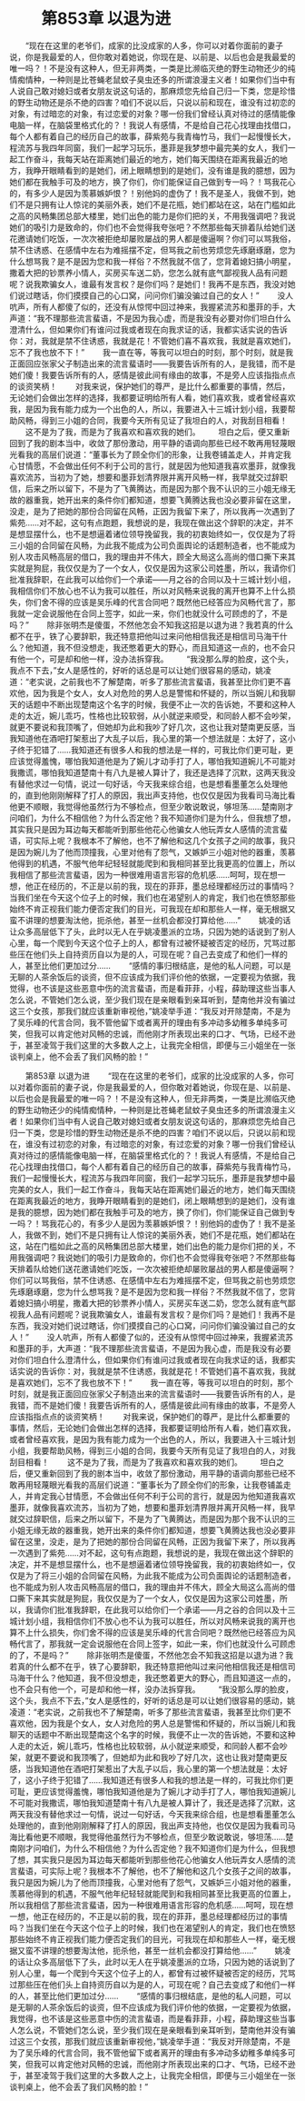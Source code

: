 # 　　第853章 以退为进
　　“现在在这里的老爷们，成家的比没成家的人多，你可以对着你面前的妻子说，你是我最爱的人，但你敢对着她说，你现在是、以前是、以后也会是我最爱的唯一吗？！不是没有这种人，但无非两类，一类是比濒临灭绝的野生动物还少的纯情痴情种，一种则是比苍蝇老鼠蚊子臭虫还多的所谓浪漫主义者！如果你们当中有人说自己敢对媳妇或者女朋友说这句话的，那麻烦您先给自己归一下类，您是珍惜的野生动物还是杀不绝的四害？咱们不说以后，只说以前和现在，谁没有过初恋的对象，有过暗恋的对象，有过恋爱的对象？哪一份我们曾经认真对待过的感情能像电脑一样，在脑袋里格式化的？！我说人有感情，不是给自己花心找理由找借口，每个人都有着自己的经历自己的故事，薛紫苑与我青梅竹马，我们一起慢慢长大，程流苏与我四年同窗，我们一起学习玩乐，墨菲是我梦想中最完美的女人，我们一起工作奋斗，我每天站在距离她们最近的地方，她们每天围绕在距离我最近的地方，我睁开眼睛看到的是她们，闭上眼睛想到的是她们，没有谁是我的臆想，因为她们都在我触手可及的地方，换了你们，你们能保证自己做到专一吗？！骂我花心的，有多少人是因为羡慕嫉妒恨？！别他妈的虚伪了！我不是圣人，我做不到，她们不是只拥有让人惊诧的美丽外表，她们不是花瓶，她们都站在这，站在门槛如此之高的风畅集团总部大楼里，她们出色的能力是你们把的关，不用我强调吧？我说她们的吸引力是致命的，你们也不会觉得我夸张吧？不然那些每天排着队给她们送花邀请她们吃饭，一次次被拒绝却屡败屡战的男人都是傻逼啊？你们可以骂我俗，禁不住诱惑、在感情中左右为难摇摆不定，但骂我之前也劳烦您先琢磨琢磨，您为什么想骂我？是不是因为您和我一样俗？不然我就不信了，您背着媳妇搞小明星，撒着大把的钞票养小情人，买房买车送二奶，您怎么就有底气鄙视我人品有问题呢？说我欺骗女人，谁最有发言权？是你们吗？是她们！我再不是东西，我没对她们说过瞎话，你们摸摸自己的心口窝，问问你们骗没骗过自己的女人！”
　　没人吭声，所有人都傻了似的，还没有从惊愕中回过神来，我握紧流苏和墨菲的手，大声道：“我不理那些流言蜚语，不是因为我心虚，而是我没有必要对你们坦白什么澄清什么，但如果你们有谁问过我或者现在向我求证的话，我都实话实说的告诉你：对，我就是禁不住诱惑，我就是花！不管她们喜不喜欢我，我就是喜欢她们，忘不了我也放不下！”
　　我一直在等，等我可以坦白的时刻，那个时刻，就是我正面回应张家父子制造出来的流言蜚语时——我要告诉所有的人，是我错，而不是她们傻！我要告诉所有的人，感情是彼此间有缘由的故事，不是旁人应该指指点点的谈资笑柄！
　　对我来说，保护她们的尊严，是比什么都重要的事情，然后，无论她们会做出怎样的选择，我都要证明给所有人看，她们喜欢我，或者曾经喜欢我，是因为我有能力成为一个出色的人，所以，我要进入十三城计划小组，我要帮助风畅，得到三小姐的合同，我要今天所有见证了我坦白的人，对我刮目相看！
　　这不是为了我，而是为了我喜欢和喜欢我的她们。
　　坦白之后，便又重新回到了我的剧本当中，收敛了那份激动，用平静的语调向那些已经不敢再用轻蔑眼光看我的高层们说道：“董事长为了顾全你们的形象，让我卷铺盖走人，并肯定我心甘情愿，不会做出任何不利于公司的言行，就是因为他知道我喜欢墨菲，就像我喜欢流苏，当初为了她，想要和墨菲划清界限并离开风畅一样，我早就交过辞职信，后来之所以留下，不是为了飞黄腾达，而是因为那个我不认识的三小姐无缘无故的器重我，她开出来的条件你们都知道，想要飞黄腾达我也没必要非留在这里，没走，是为了把她的那份合同留在风畅，正因为我留下来了，所以我再一次遇到了紫苑……对不起，这句有点跑题，我想说的是，我现在做出这个辞职的决定，并不是想显摆什么，也不是想逼着诸位领导挽留我，我的初衷始终如一，仅仅是为了将三小姐的合同留在风畅，为此我不能成为公司负面舆论的话题制造者，也不能成为别人攻击风畅高层的借口，我的理由并不伟大，顾全大局这么高尚的借口撕下来其实就是狗屁，我仅仅是为了一个女人，仅仅是因为这家公司姓墨，所以，我请你们批准我辞职，在此我可以给你们一个承诺——月之谷的合同以及十三城计划小组，我相信你们不放心也不认为我可以胜任，所以对风畅来说我的离开也算不上什么损失，你们舍不得的应该是吴乐峰的代言合同吧？既然他已经答应为风畅代言了，那我就一定会说服他在合同上签字，如此一来，你们也就没什么可顾虑的了，不是吗？”
　　除非张明杰是傻蛋，不然他怎会不知我这招是以退为进？我若真的什么都不在乎，铁了心要辞职，我还特意把他叫过来问他相信我还是相信司马海干什么？他知道，我不但没想走，我还憋着更大的野心，而且知道这一点的，也不会只有他一个，可是却和他一样，没办法拆穿我。
　　“我没那么厚的脸皮，这个头，我点不下去，”女人是感性的，好听的话总是可以让她们很容易的感动，姚凌道：“老实说，之前我也不了解楚南，听多了那些流言蜚语，我甚至比你们更不喜欢他，因为我是个女人，女人对危险的男人总是警惕和怀疑的，所以当婉儿和我聊天的话题中不断出现楚南这个名字的时候，我便不止一次的告诉她，不要和这种人走的太近，婉儿乖巧，性格也比较软弱，从小就逆来顺受，和同龄人都不会吵架，就更不要说和我顶嘴了，但她却为此和我吵了好几次，这也让我对楚南更反感，当我知道他在酒吧打架惹出了大乱子以后，我心里的第一个想法就是：太好了，这小子终于犯错了……我知道还有很多人和我的想法是一样的，可我比你们更可耻，更应该觉得羞愧，哪怕我知道他是为了婉儿才动手打了人，哪怕我知道婉儿不可能对我撒谎，哪怕我知道楚南十有八九是被人算计了，我还是选择了沉默，这两天我没有替他求过一句情，说过一句好话，今天我来综合组，也是想看墨董怎么处理他的，直到他刚刚解释了打人的原因，我出声支持他，也仅仅是因为我看司马海比看他更不顺眼，我觉得他虽然行为不够检点，但至少敢说敢说，够坦荡……楚南刚才问咱们，为什么不相信他？为什么否定他？我不知道你们是为什么，但我想了想，其实我只是因为耳边每天都能听到那些他花心他骗女人他玩弄女人感情的流言蜚语，可实际上呢？我根本不了解他，也不了解他和这几个女孩子之间的故事，我只是因为婉儿为了他而顶撞我，心里对他有了怨气，又嫉妒三小姐对他的器重，羡慕他得到的机遇，不服气他年纪轻轻就能爬到和我相同甚至比我更高的位置上，所以我相信了那些流言蜚语，因为一种很难用语言形容的危机感……呵呵，现在想一想，他正在经历的，不正是以前的我，现在的菲菲，墨总经理都经历过的事情吗？当我们坐在今天这个位子上的时候，我们也在渴望别人的肯定，我们也在愤怒那些始终不肯正视我们能力便否定我们的目光，可我现在却和那些人一样，毫无根据又蛮不讲理的想要淘汰他，扼杀他，甚至一丝机会都没打算给他……”
　　姚凌的话让众多高层低下了头，此时以无人在乎姚凌墨派的立场，只因为她的话说到了别人心里，每一个爬到今天这个位子上的人，都曾有过被怀疑被否定的经历，咒骂过那些压在他们头上自持资历自以为是的人，可现在呢？自己去变成了和他们一样的人，甚至比他们更加过分……
　　“感情的事归根结底，是他的私人问题，可以是无聊的人茶余饭后的谈资，但不应该成为我们评价他的依据，一定要视为依据，我觉得，也不该是这些恶意中伤的流言蜚语，而是看菲菲，小程，薛助理这些当事人怎么说，不管她们怎么说，至少我们现在是亲眼看到亲耳听到，楚南他并没有骗过这三个女孩，那我们就应该重新审视他，”姚凌举手道：“我反对开除楚南，不是为了吴乐峰的代言合同，我不管他留下或者离开的理由有多冲动多幼稚多单纯多可笑，但我可以肯定他对风畅的忠诚，而他刚才所表现出来的口才、气场，已经不逊于，甚至凌驾于我们这里的大多数人之上，让我完全相信，即便与三小姐坐在一张谈判桌上，他不会丢了我们风畅的脸！”

　　第853章 以退为进
　　“现在在这里的老爷们，成家的比没成家的人多，你可以对着你面前的妻子说，你是我最爱的人，但你敢对着她说，你现在是、以前是、以后也会是我最爱的唯一吗？！不是没有这种人，但无非两类，一类是比濒临灭绝的野生动物还少的纯情痴情种，一种则是比苍蝇老鼠蚊子臭虫还多的所谓浪漫主义者！如果你们当中有人说自己敢对媳妇或者女朋友说这句话的，那麻烦您先给自己归一下类，您是珍惜的野生动物还是杀不绝的四害？咱们不说以后，只说以前和现在，谁没有过初恋的对象，有过暗恋的对象，有过恋爱的对象？哪一份我们曾经认真对待过的感情能像电脑一样，在脑袋里格式化的？！我说人有感情，不是给自己花心找理由找借口，每个人都有着自己的经历自己的故事，薛紫苑与我青梅竹马，我们一起慢慢长大，程流苏与我四年同窗，我们一起学习玩乐，墨菲是我梦想中最完美的女人，我们一起工作奋斗，我每天站在距离她们最近的地方，她们每天围绕在距离我最近的地方，我睁开眼睛看到的是她们，闭上眼睛想到的是她们，没有谁是我的臆想，因为她们都在我触手可及的地方，换了你们，你们能保证自己做到专一吗？！骂我花心的，有多少人是因为羡慕嫉妒恨？！别他妈的虚伪了！我不是圣人，我做不到，她们不是只拥有让人惊诧的美丽外表，她们不是花瓶，她们都站在这，站在门槛如此之高的风畅集团总部大楼里，她们出色的能力是你们把的关，不用我强调吧？我说她们的吸引力是致命的，你们也不会觉得我夸张吧？不然那些每天排着队给她们送花邀请她们吃饭，一次次被拒绝却屡败屡战的男人都是傻逼啊？你们可以骂我俗，禁不住诱惑、在感情中左右为难摇摆不定，但骂我之前也劳烦您先琢磨琢磨，您为什么想骂我？是不是因为您和我一样俗？不然我就不信了，您背着媳妇搞小明星，撒着大把的钞票养小情人，买房买车送二奶，您怎么就有底气鄙视我人品有问题呢？说我欺骗女人，谁最有发言权？是你们吗？是她们！我再不是东西，我没对她们说过瞎话，你们摸摸自己的心口窝，问问你们骗没骗过自己的女人！”
　　没人吭声，所有人都傻了似的，还没有从惊愕中回过神来，我握紧流苏和墨菲的手，大声道：“我不理那些流言蜚语，不是因为我心虚，而是我没有必要对你们坦白什么澄清什么，但如果你们有谁问过我或者现在向我求证的话，我都实话实说的告诉你：对，我就是禁不住诱惑，我就是花！不管她们喜不喜欢我，我就是喜欢她们，忘不了我也放不下！”
　　我一直在等，等我可以坦白的时刻，那个时刻，就是我正面回应张家父子制造出来的流言蜚语时——我要告诉所有的人，是我错，而不是她们傻！我要告诉所有的人，感情是彼此间有缘由的故事，不是旁人应该指指点点的谈资笑柄！
　　对我来说，保护她们的尊严，是比什么都重要的事情，然后，无论她们会做出怎样的选择，我都要证明给所有人看，她们喜欢我，或者曾经喜欢我，是因为我有能力成为一个出色的人，所以，我要进入十三城计划小组，我要帮助风畅，得到三小姐的合同，我要今天所有见证了我坦白的人，对我刮目相看！
　　这不是为了我，而是为了我喜欢和喜欢我的她们。
　　坦白之后，便又重新回到了我的剧本当中，收敛了那份激动，用平静的语调向那些已经不敢再用轻蔑眼光看我的高层们说道：“董事长为了顾全你们的形象，让我卷铺盖走人，并肯定我心甘情愿，不会做出任何不利于公司的言行，就是因为他知道我喜欢墨菲，就像我喜欢流苏，当初为了她，想要和墨菲划清界限并离开风畅一样，我早就交过辞职信，后来之所以留下，不是为了飞黄腾达，而是因为那个我不认识的三小姐无缘无故的器重我，她开出来的条件你们都知道，想要飞黄腾达我也没必要非留在这里，没走，是为了把她的那份合同留在风畅，正因为我留下来了，所以我再一次遇到了紫苑……对不起，这句有点跑题，我想说的是，我现在做出这个辞职的决定，并不是想显摆什么，也不是想逼着诸位领导挽留我，我的初衷始终如一，仅仅是为了将三小姐的合同留在风畅，为此我不能成为公司负面舆论的话题制造者，也不能成为别人攻击风畅高层的借口，我的理由并不伟大，顾全大局这么高尚的借口撕下来其实就是狗屁，我仅仅是为了一个女人，仅仅是因为这家公司姓墨，所以，我请你们批准我辞职，在此我可以给你们一个承诺——月之谷的合同以及十三城计划小组，我相信你们不放心也不认为我可以胜任，所以对风畅来说我的离开也算不上什么损失，你们舍不得的应该是吴乐峰的代言合同吧？既然他已经答应为风畅代言了，那我就一定会说服他在合同上签字，如此一来，你们也就没什么可顾虑的了，不是吗？”
　　除非张明杰是傻蛋，不然他怎会不知我这招是以退为进？我若真的什么都不在乎，铁了心要辞职，我还特意把他叫过来问他相信我还是相信司马海干什么？他知道，我不但没想走，我还憋着更大的野心，而且知道这一点的，也不会只有他一个，可是却和他一样，没办法拆穿我。
　　“我没那么厚的脸皮，这个头，我点不下去，”女人是感性的，好听的话总是可以让她们很容易的感动，姚凌道：“老实说，之前我也不了解楚南，听多了那些流言蜚语，我甚至比你们更不喜欢他，因为我是个女人，女人对危险的男人总是警惕和怀疑的，所以当婉儿和我聊天的话题中不断出现楚南这个名字的时候，我便不止一次的告诉她，不要和这种人走的太近，婉儿乖巧，性格也比较软弱，从小就逆来顺受，和同龄人都不会吵架，就更不要说和我顶嘴了，但她却为此和我吵了好几次，这也让我对楚南更反感，当我知道他在酒吧打架惹出了大乱子以后，我心里的第一个想法就是：太好了，这小子终于犯错了……我知道还有很多人和我的想法是一样的，可我比你们更可耻，更应该觉得羞愧，哪怕我知道他是为了婉儿才动手打了人，哪怕我知道婉儿不可能对我撒谎，哪怕我知道楚南十有八九是被人算计了，我还是选择了沉默，这两天我没有替他求过一句情，说过一句好话，今天我来综合组，也是想看墨董怎么处理他的，直到他刚刚解释了打人的原因，我出声支持他，也仅仅是因为我看司马海比看他更不顺眼，我觉得他虽然行为不够检点，但至少敢说敢说，够坦荡……楚南刚才问咱们，为什么不相信他？为什么否定他？我不知道你们是为什么，但我想了想，其实我只是因为耳边每天都能听到那些他花心他骗女人他玩弄女人感情的流言蜚语，可实际上呢？我根本不了解他，也不了解他和这几个女孩子之间的故事，我只是因为婉儿为了他而顶撞我，心里对他有了怨气，又嫉妒三小姐对他的器重，羡慕他得到的机遇，不服气他年纪轻轻就能爬到和我相同甚至比我更高的位置上，所以我相信了那些流言蜚语，因为一种很难用语言形容的危机感……呵呵，现在想一想，他正在经历的，不正是以前的我，现在的菲菲，墨总经理都经历过的事情吗？当我们坐在今天这个位子上的时候，我们也在渴望别人的肯定，我们也在愤怒那些始终不肯正视我们能力便否定我们的目光，可我现在却和那些人一样，毫无根据又蛮不讲理的想要淘汰他，扼杀他，甚至一丝机会都没打算给他……”
　　姚凌的话让众多高层低下了头，此时以无人在乎姚凌墨派的立场，只因为她的话说到了别人心里，每一个爬到今天这个位子上的人，都曾有过被怀疑被否定的经历，咒骂过那些压在他们头上自持资历自以为是的人，可现在呢？自己去变成了和他们一样的人，甚至比他们更加过分……
　　“感情的事归根结底，是他的私人问题，可以是无聊的人茶余饭后的谈资，但不应该成为我们评价他的依据，一定要视为依据，我觉得，也不该是这些恶意中伤的流言蜚语，而是看菲菲，小程，薛助理这些当事人怎么说，不管她们怎么说，至少我们现在是亲眼看到亲耳听到，楚南他并没有骗过这三个女孩，那我们就应该重新审视他，”姚凌举手道：“我反对开除楚南，不是为了吴乐峰的代言合同，我不管他留下或者离开的理由有多冲动多幼稚多单纯多可笑，但我可以肯定他对风畅的忠诚，而他刚才所表现出来的口才、气场，已经不逊于，甚至凌驾于我们这里的大多数人之上，让我完全相信，即便与三小姐坐在一张谈判桌上，他不会丢了我们风畅的脸！”

